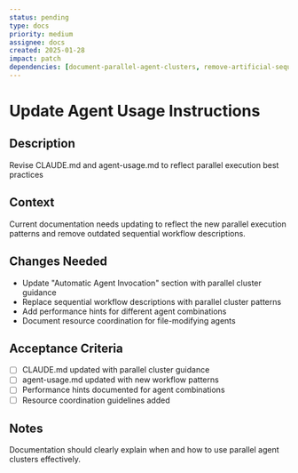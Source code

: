 ```yaml
---
status: pending
type: docs
priority: medium
assignee: docs
created: 2025-01-28
impact: patch
dependencies: [document-parallel-agent-clusters, remove-artificial-sequential-dependencies, create-workflow-templates-parallel-execution]
---
```


# Update Agent Usage Instructions

## Description
Revise CLAUDE.md and agent-usage.md to reflect parallel execution best practices

## Context
Current documentation needs updating to reflect the new parallel execution patterns and remove outdated sequential workflow descriptions.

## Changes Needed
- Update "Automatic Agent Invocation" section with parallel cluster guidance
- Replace sequential workflow descriptions with parallel cluster patterns
- Add performance hints for different agent combinations
- Document resource coordination for file-modifying agents

## Acceptance Criteria
- [ ] CLAUDE.md updated with parallel cluster guidance
- [ ] agent-usage.md updated with new workflow patterns
- [ ] Performance hints documented for agent combinations
- [ ] Resource coordination guidelines added

## Notes
Documentation should clearly explain when and how to use parallel agent clusters effectively.